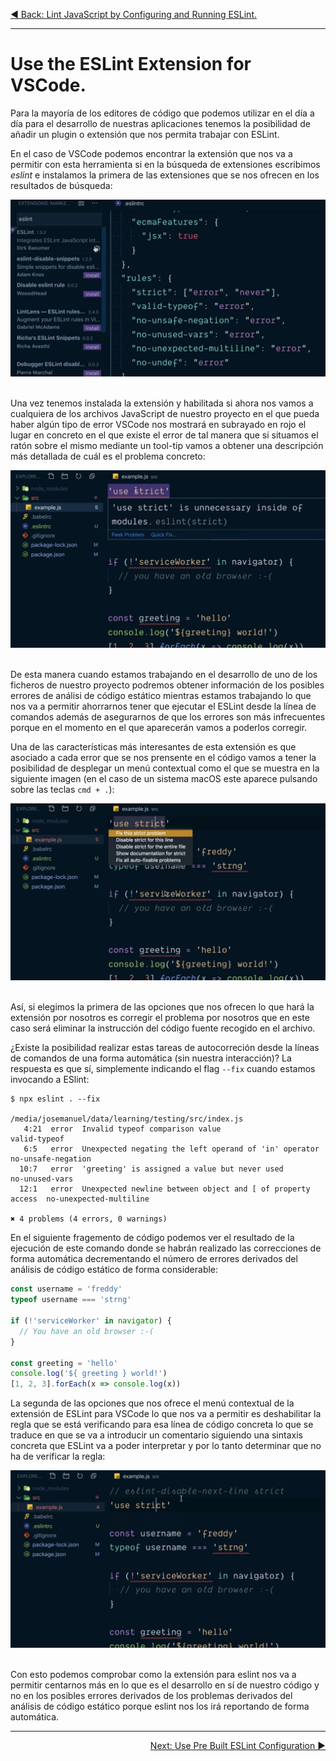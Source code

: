 <p align="left">
  <a href="02_02.md">◀ Back: Lint JavaScript by Configuring and Running ESLint.</a>
</p>

---

# Use the ESLint Extension for VSCode.

Para la mayoría de los editores de código que podemos utilizar en el día a día para el desarrollo de nuestras aplicaciones tenemos la posibilidad de añadir un plugin o extensión que nos permita trabajar con ESLint.

En el caso de VSCode podemos encontrar la extensión que nos va a permitir con esta herramienta si en la búsqueda de extensiones escribimos *eslint* e instalamos la primera de las extensiones que se nos ofrecen en los resultados de búsqueda:

<div style='text-align: center'>
  <img src='./images/02_01.png' />
</div>
<br />

Una vez tenemos instalada la extensión y habilitada si ahora nos vamos a cualquiera de los archivos JavaScript de nuestro proyecto en el que pueda haber algún tipo de error VSCode nos mostrará en subrayado en rojo el lugar en concreto en el que existe el error de tal manera que si situamos el ratón sobre el mismo mediante un tool-tip vamos a obtener una descripción más detallada de cuál es el problema concreto:

<div style='text-align: center'>
  <img src='./images/02_02.png' />
</div>
<br />

De esta manera cuando estamos trabajando en el desarrollo de uno de los ficheros de nuestro proyecto podremos obtener información de los posibles errores de análisi de código estático mientras estamos trabajando lo que nos va a permitir ahorrarnos tener que ejecutar el ESLint desde la línea de comandos además de asegurarnos de que los errores son más infrecuentes porque en el momento en el que aparecerán vamos a poderlos corregir.

Una de las características más interesantes de esta extensión es que asociado a cada error que se nos prensente en el código vamos a tener la posibilidad de desplegar un menú contextual como el que se muestra en la siguiente imagen (en el caso de un sistema macOS este aparece pulsando sobre las teclas `cmd + .`):

<div style='text-align: center'>
  <img src='./images/02_03.png' />
</div>
<br />

Así, si elegimos la primera de las opciones que nos ofrecen lo que hará la extensión por nosotros es corregir el problema por nosotros que en este caso será eliminar la instrucción del código fuente recogido en el archivo.

¿Existe la posibilidad realizar estas tareas de autocorreción desde la líneas de comandos de una forma automática (sin nuestra interacción)? La respuesta es que sí, simplemente indicando el flag `--fix` cuando estamos invocando a ESlint:

```console
$ npx eslint . --fix

/media/josemanuel/data/learning/testing/src/index.js
   4:21  error  Invalid typeof comparison value                             valid-typeof
   6:5   error  Unexpected negating the left operand of 'in' operator       no-unsafe-negation
  10:7   error  'greeting' is assigned a value but never used               no-unused-vars
  12:1   error  Unexpected newline between object and [ of property access  no-unexpected-multiline

✖ 4 problems (4 errors, 0 warnings)
```

En el siguiente fragemento de código podemos ver el resultado de la ejecución de este comando donde se habrán realizado las correcciones de forma automática decrementando el número de errores derivados del análisis de código estático de forma considerable:

```js
const username = 'freddy'
typeof username === 'strng'

if (!'serviceWorker' in navigator) {
  // You have an old browser :-(
}

const greeting = 'hello'
console.log('${ greeting } world!')
[1, 2, 3].forEach(x => console.log(x))
```

La segunda de las opciones que nos ofrece el menú contextual de la extensión de ESLint para VSCode lo que nos va a permitir es deshabilitar la regla que se está verificando para esa línea de código concreta lo que se traduce en que se va a introducir un comentario siguiendo una sintaxis concreta que ESLint va a poder interpretar y por lo tanto determinar que no ha de verificar la regla:

<div style='text-align: center'>
  <img src='./images/02_04.png' />
</div>
<br />

Con esto podemos comprobar como la extensión para eslint nos va a permitir centarnos más en lo que es el desarrollo en sí de nuestro código y no en los posibles errores derivados de los problemas derivados del análisis de código estático porque eslint nos los irá reportando de forma automática.

---

<p align="right">
  <a href="02_04.md">Next: Use Pre Built ESLint Configuration ▶</a>
</p>
